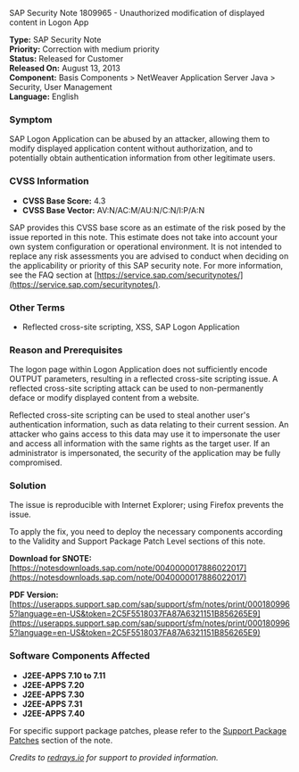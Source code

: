 SAP Security Note 1809965 - Unauthorized modification of displayed content in Logon App

**Type:** SAP Security Note  
**Priority:** Correction with medium priority  
**Status:** Released for Customer  
**Released On:** August 13, 2013  
**Component:** Basis Components > NetWeaver Application Server Java > Security, User Management  
**Language:** English

### Symptom

SAP Logon Application can be abused by an attacker, allowing them to modify displayed application content without authorization, and to potentially obtain authentication information from other legitimate users.

### CVSS Information

- **CVSS Base Score:** 4.3  
- **CVSS Base Vector:** AV:N/AC:M/AU:N/C:N/I:P/A:N

SAP provides this CVSS base score as an estimate of the risk posed by the issue reported in this note. This estimate does not take into account your own system configuration or operational environment. It is not intended to replace any risk assessments you are advised to conduct when deciding on the applicability or priority of this SAP security note. For more information, see the FAQ section at [https://service.sap.com/securitynotes/](https://service.sap.com/securitynotes/).

### Other Terms

- Reflected cross-site scripting, XSS, SAP Logon Application

### Reason and Prerequisites

The logon page within Logon Application does not sufficiently encode OUTPUT parameters, resulting in a reflected cross-site scripting issue. A reflected cross-site scripting attack can be used to non-permanently deface or modify displayed content from a website.

Reflected cross-site scripting can be used to steal another user's authentication information, such as data relating to their current session. An attacker who gains access to this data may use it to impersonate the user and access all information with the same rights as the target user. If an administrator is impersonated, the security of the application may be fully compromised.

### Solution

The issue is reproducible with Internet Explorer; using Firefox prevents the issue.

To apply the fix, you need to deploy the necessary components according to the Validity and Support Package Patch Level sections of this note.

**Download for SNOTE:** [https://notesdownloads.sap.com/note/0040000017886022017](https://notesdownloads.sap.com/note/0040000017886022017)

**PDF Version:** [https://userapps.support.sap.com/sap/support/sfm/notes/print/0001809965?language=en-US&token=2C5F5518037FA87A6321151B856265E9](https://userapps.support.sap.com/sap/support/sfm/notes/print/0001809965?language=en-US&token=2C5F5518037FA87A6321151B856265E9)

### Software Components Affected

- **J2EE-APPS 7.10 to 7.11**
- **J2EE-APPS 7.20**
- **J2EE-APPS 7.30**
- **J2EE-APPS 7.31**
- **J2EE-APPS 7.40**

For specific support package patches, please refer to the [Support Package Patches](https://me.sap.com/sap/support/swdc/notes?cvnr=01200314690200014361&support_package=SP004&patch_level=000004) section of the note.

*Credits to [redrays.io](https://redrays.io) for support to provided information.*